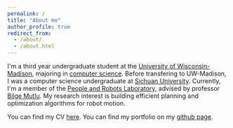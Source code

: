 ```yaml
---
permalink: /
title: "About me"
author_profile: true
redirect_from: 
  - /about/
  - /about.html
---
```


I'm a third year undergraduate student at the [University of Wisconsin-Madison](https://www.wisc.edu/), majoring in [computer science](https://www.cs.wisc.edu/). Before transfering to UW-Madison, I was a computer science undergraduate at [Sichuan University](https://en.scu.edu.cn/). Currently, I'm a member of the [People and Robots Laboratory](https://peopleandrobots.wisc.edu/), advised by professor [Bilge Mutlu](https://bmutlu.github.io/). My research interest is building efficient planning and optimization algorithms for robot motion.

You can find my CV [here](../assets/CV.pdf).
You can find my portfolio on my [github page](https://github.com/Kindred-Yi).
